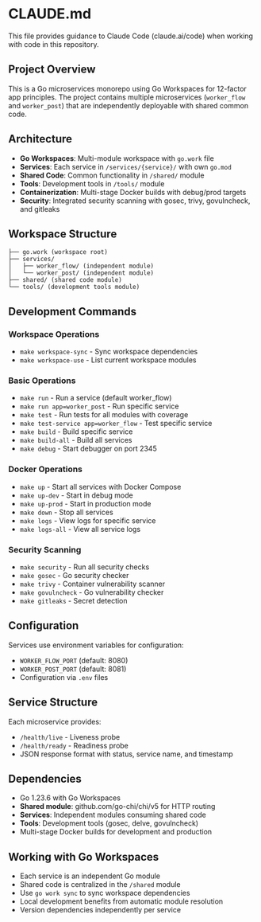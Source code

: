 # CLAUDE.md

This file provides guidance to Claude Code (claude.ai/code) when working with code in this repository.

## Project Overview

This is a Go microservices monorepo using Go Workspaces for 12-factor app principles. The project contains multiple microservices (`worker_flow` and `worker_post`) that are independently deployable with shared common code.

## Architecture

- **Go Workspaces**: Multi-module workspace with `go.work` file
- **Services**: Each service in `/services/{service}/` with own `go.mod`
- **Shared Code**: Common functionality in `/shared/` module
- **Tools**: Development tools in `/tools/` module
- **Containerization**: Multi-stage Docker builds with debug/prod targets
- **Security**: Integrated security scanning with gosec, trivy, govulncheck, and gitleaks

## Workspace Structure

```
├── go.work (workspace root)
├── services/
│   ├── worker_flow/ (independent module)
│   └── worker_post/ (independent module)
├── shared/ (shared code module)
└── tools/ (development tools module)
```

## Development Commands

### Workspace Operations
- `make workspace-sync` - Sync workspace dependencies
- `make workspace-use` - List current workspace modules

### Basic Operations
- `make run` - Run a service (default worker_flow)
- `make run app=worker_post` - Run specific service
- `make test` - Run tests for all modules with coverage
- `make test-service app=worker_flow` - Test specific service
- `make build` - Build specific service
- `make build-all` - Build all services
- `make debug` - Start debugger on port 2345

### Docker Operations
- `make up` - Start all services with Docker Compose
- `make up-dev` - Start in debug mode
- `make up-prod` - Start in production mode
- `make down` - Stop all services
- `make logs` - View logs for specific service
- `make logs-all` - View all service logs

### Security Scanning
- `make security` - Run all security checks
- `make gosec` - Go security checker
- `make trivy` - Container vulnerability scanner
- `make govulncheck` - Go vulnerability checker
- `make gitleaks` - Secret detection

## Configuration

Services use environment variables for configuration:
- `WORKER_FLOW_PORT` (default: 8080)
- `WORKER_POST_PORT` (default: 8081)
- Configuration via `.env` files

## Service Structure

Each microservice provides:
- `/health/live` - Liveness probe
- `/health/ready` - Readiness probe
- JSON response format with status, service name, and timestamp

## Dependencies

- Go 1.23.6 with Go Workspaces
- **Shared module**: github.com/go-chi/chi/v5 for HTTP routing
- **Services**: Independent modules consuming shared code
- **Tools**: Development tools (gosec, delve, govulncheck)
- Multi-stage Docker builds for development and production

## Working with Go Workspaces

- Each service is an independent Go module
- Shared code is centralized in the `/shared` module
- Use `go work sync` to sync workspace dependencies
- Local development benefits from automatic module resolution
- Version dependencies independently per service